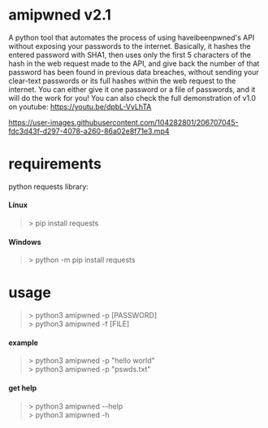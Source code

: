 # amipwned v2.1
A python tool that automates the process of using haveibeenpwned's API without exposing your passwords to the internet. Basically, it hashes the entered password with SHA1, then uses only the first 5 characters of the hash in the web request made to the API, and give back the number of that password has been found in previous data breaches, without sending your clear-text passwords or its full hashes within the web request to the internet.
You can either give it one password or a file of passwords, and it will do the work for you!
You can also check the full demonstration of v1.0 on youtube: https://youtu.be/dpbL-VvLhTA


https://user-images.githubusercontent.com/104282801/206707045-fdc3d43f-d297-4078-a260-86a02e8f71e3.mp4


# requirements
python requests library:

#### Linux
> \> pip install requests 

#### Windows
> \> python -m pip install requests

# usage
> \> python3 amipwned -p [PASSWORD] <br />
> \> python3 amipwned -f [FILE]

#### example
> \> python3 amipwned -p "hello world" <br />
> \> python3 amipwned -p "pswds.txt"

#### get help
> \> python3 amipwned --help <br />
> \> python3 amipwned -h
